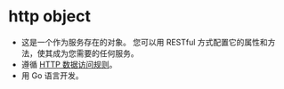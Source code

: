 # http object

- 这是一个作为服务存在的对象。 您可以用 RESTful 方式配置它的属性和方法，使其成为您需要的任何服务。 
- 遵循 [HTTP 数据访问规则](https://github.com/jialo-dev/http-data-access-rule)。
- 用 Go 语言开发。